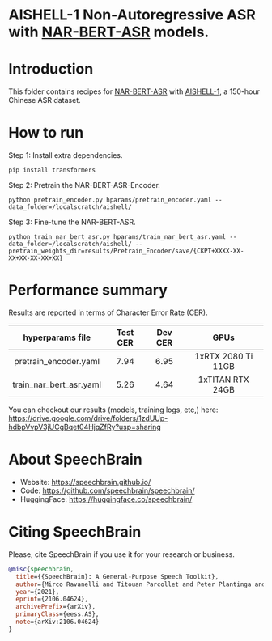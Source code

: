 # AISHELL-1 Non-Autoregressive ASR with [NAR-BERT-ASR](https://arxiv.org/abs/2104.04805) models.


# Introduction
This folder contains recipes for [NAR-BERT-ASR](https://arxiv.org/abs/2104.04805) with [AISHELL-1](https://www.openslr.org/33/), a 150-hour Chinese ASR dataset.


# How to run
Step 1: Install extra dependencies.
```
pip install transformers
```

Step 2: Pretrain the NAR-BERT-ASR-Encoder.
```
python pretrain_encoder.py hparams/pretrain_encoder.yaml --data_folder=/localscratch/aishell/
```

Step 3: Fine-tune the NAR-BERT-ASR.
```
python train_nar_bert_asr.py hparams/train_nar_bert_asr.yaml --data_folder=/localscratch/aishell/ --pretrain_weights_dir=results/Pretrain_Encoder/save/{CKPT+XXXX-XX-XX+XX-XX-XX+XX}
```


# Performance summary
Results are reported in terms of Character Error Rate (CER).

| hyperparams file | Test CER | Dev CER | GPUs |
|:--------------------------:|:-----:|:-----:|:-----:|
| pretrain_encoder.yaml | 7.94 | 6.95 | 1xRTX 2080 Ti 11GB |
| train_nar_bert_asr.yaml | 5.26 | 4.64 | 1xTITAN RTX 24GB |

You can checkout our results (models, training logs, etc,) here:
https://drive.google.com/drive/folders/1zdUUp-hdbpVvpV3jUCgBqet04HjqZfRy?usp=sharing
 

# **About SpeechBrain**
- Website: https://speechbrain.github.io/
- Code: https://github.com/speechbrain/speechbrain/
- HuggingFace: https://huggingface.co/speechbrain/


# **Citing SpeechBrain**
Please, cite SpeechBrain if you use it for your research or business.

```bibtex
@misc{speechbrain,
  title={{SpeechBrain}: A General-Purpose Speech Toolkit},
  author={Mirco Ravanelli and Titouan Parcollet and Peter Plantinga and Aku Rouhe and Samuele Cornell and Loren Lugosch and Cem Subakan and Nauman Dawalatabad and Abdelwahab Heba and Jianyuan Zhong and Ju-Chieh Chou and Sung-Lin Yeh and Szu-Wei Fu and Chien-Feng Liao and Elena Rastorgueva and François Grondin and William Aris and Hwidong Na and Yan Gao and Renato De Mori and Yoshua Bengio},
  year={2021},
  eprint={2106.04624},
  archivePrefix={arXiv},
  primaryClass={eess.AS},
  note={arXiv:2106.04624}
}
```